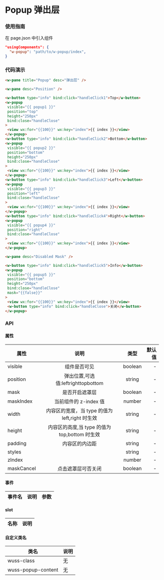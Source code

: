 # Popup 弹出层

### 使用指南

在 page.json 中引入组件

```json
"usingComponents": {
  "w-popup": "path/to/w-popup/index",
}
```

### 代码演示

```html
<w-pane title="Popup" desc="弹出层" />

<w-pane desc="Position" />

<w-button type="info" bind:click="handleClick1">Top</w-button>
<w-popup
 visible="{{ popup1 }}"
 position="top"
 height="250px"
 bind:close="handleClose"
>
 <view wx:for="{{100}}" wx:key="index">{{ index }}</view>
</w-popup>
<w-button type="info" bind:click="handleClick2">Bottom</w-button>
<w-popup
 visible="{{ popup2 }}"
 position="bottom"
 height="250px"
 bind:close="handleClose"
>
 <view wx:for="{{100}}" wx:key="index">{{ index }}</view>
</w-popup>
<w-button type="info" bind:click="handleClick3">Left</w-button>
<w-popup
 visible="{{ popup3 }}"
 position="left"
 bind:close="handleClose"
>
 <view wx:for="{{100}}" wx:key="index">{{ index }}</view>
</w-popup>
<w-button type="info" bind:click="handleClick4">Right</w-button>
<w-popup
 visible="{{ popup4 }}"
 position="right"
 bind:close="handleClose"
>
 <view wx:for="{{100}}" wx:key="index">{{ index }}</view>
</w-popup>

<w-pane desc="Disabled Mask" />

<w-button type="info" bind:click="handleClick5">Info</w-button>
<w-popup
 visible="{{ popup5 }}"
 position="bottom"
 height="250px"
 bind:close="handleClose"
 mask="{{false}}"
>
 <view wx:for="{{100}}" wx:key="index">{{ index }}</view>
 <w-button type="info" bind:click="handleClose">关闭</w-button>
</w-popup>
```

### API

#### 属性

| 属性       |                      说明                      |  类型   | 默认值 |
| ---------- | :--------------------------------------------: | :-----: | -----: |
| visible    |                  组件是否可见                  | boolean |      - |
| position   |       弹出位置,可选值:leftrighttopbottom       | string  |      - |
| mask       |                 是否开启遮罩层                 | boolean |      - |
| maskIndex  |             当前组件的 z-index 值              | number  |      - |
| width      | 内容区的宽度，当 type 的值为 left,right 时生效 | string  |      - |
| height     | 内容区的高度,当 type 的值为 top,bottom 时生效  | string  |      - |
| padding    |                 内容区的内边距                 | string  |      - |
| styles     |                                                | string  |      - |
| zIndex     |                                                | number  |      - |
| maskCancel |               点击遮罩层可否关闭               | boolean |      - |

#### 事件

| 事件名 | 说明 | 参数 |
| ------ | ---- | ---- |


#### slot

| 名称 | 说明 |
| ---- | ---- |


#### 自定义类名

| 类名               | 说明 |
| ------------------ | ---- |
| wuss-class         | 无   |
| wuss-popup-content | 无   |
